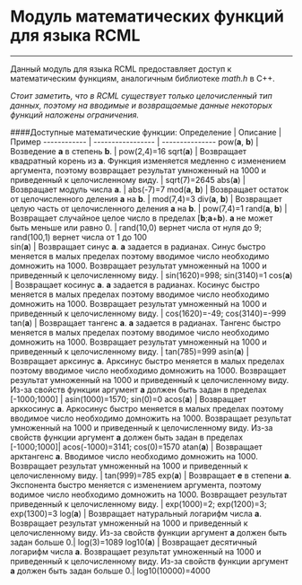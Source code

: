 # Модуль математических функций для языка RCML
-------------------------------
Данный модуль для языка RCML предоставляет доступ к математическим функциям, аналогичным библиотеке *math.h* в С++.

*Стоит заметить, что в RCML существует только целочисленный тип данных, поэтому на вводимые и возвращаемые данные некоторых функций наложены ограничения.*

####Доступные математические функции:
Определение  | Описание | Пример
------------  | -----------------  | ---------------
pow(**a**, **b**)  | Возведение **a** в степень **b**.  |  pow(2,4)=16
sqrt(**a**)  | Возвращает квадратный корень из **a**. Функция изменяется медленно с изменением аргумента, поэтому возвращает результат умноженный на 1000 и приведенный к целочисленному виду. |  sqrt(7)=2645
abs(**a**)   | Возвращает модуль числа **a**. |  abs(-7)=7
mod(**a**, **b**)  | Возвращает остаток от целочисленного деления **a** на **b**.  |  mod(7,4)=3
div(**a**, **b**)  | Возвращает целую часть от целочисленного деления **a** на **b**.  |  pow(7,4)=1
rand(**a**, **b**) | Возвращает случайное целое число в пределах  [**b**;**a**+**b**). **a** не может быть меньше или равно 0.  |  rand(10,0) вернет числа от нуля до 9;  rand(100,1) вернет числа от 1 до 100    
sin(**a**)   | Возвращает cинус **a**. **a** задается в радианах. Синус быстро меняется в малых пределах поэтому вводимое число необходимо домножить на 1000. Возвращает результат умноженный на 1000 и приведенный к целочисленному виду. |  sin(1620)=998; sin(3140)=1
cos(**a**)   | Возвращает коcинус **a**. **a** задается в радианах. Косинус быстро меняется в малых пределах поэтому вводимое число необходимо домножить на 1000. Возвращает результат умноженный на 1000 и приведенный к целочисленному виду. |  cos(1620)=-49; cos(3140)=-999
tan(**a**)   | Возвращает тангенс **a**. **a** задается в радианах. Тангенс быстро меняется в малых пределах поэтому вводимое число необходимо домножить на 1000. Возвращает результат умноженный на 1000 и приведенный к целочисленному виду. |  tan(785)=999
asin(**a**)  | Возвращает аркcинус **a**. Арксинус быстро меняется в малых пределах поэтому вводимое число необходимо домножить на 1000. Возвращает результат умноженный на 1000 и приведенный к целочисленному виду. Из-за свойств функции аргумент **a** должен быть задан в пределах [-1000;1000] |  asin(1000)=1570; sin(0)=0
acos(**a**)  | Возвращает арккоcинус **a**. Аркосинус быстро меняется в малых пределах поэтому вводимое число необходимо домножить на 1000. Возвращает результат умноженный на 1000 и приведенный к целочисленному виду. Из-за свойств функции аргумент **a** должен быть задан в пределах [-1000;1000]|  acos(-1000)=3141; cos(0)=1570
atan(**a**)  | Возвращает арктангенс **a**. Вводимое число необходимо домножить на 1000. Возвращает результат умноженный на 1000 и приведенный к целочисленному виду. |  tan(999)=785
exp(**a**)   | Возвращает **e** в степени **a**. Экспонента быстро меняется с изменением аргумента, поэтому водимое число необходимо домножить на 1000. Возвращает результат приведенный к целочисленному виду. |  exp(1000)=2; exp(1200)=3; exp(1300)=3
log(**a**)   | Возвращает натуральный логарифм числа **a**. Возвращает результат умноженный на 1000 и приведенный к целочисленному виду. Из-за свойств функции аргумент **a** должен быть задан больше 0.|  log(3)=1089
log10(**a**) | Возвращает десятичный логарифм числа **a**. Возвращает результат умноженный на 1000 и приведенный к целочисленному виду. Из-за свойств функции аргумент **a** должен быть задан больше 0.|  log10(10000)=4000
